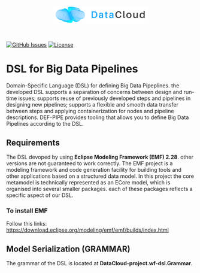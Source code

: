 <p align="center"><img width=50% src="https://raw.githubusercontent.com/DataCloud-project/toolbox/master/docs/img/datacloud_logo.png"></p>&nbsp;

[![GitHub Issues](https://img.shields.io/github/issues/DataCloud-project/wf-dsl.svg)](https://github.com/DataCloud-project/wf-dsl/issues)
[![License](https://img.shields.io/badge/license-EPL2.0-blue.svg)](https://opensource.org/licenses/EPL-2.0)

# DSL for Big Data Pipelines

Domain-Specific Language (DSL) for defining Big Data Pipeplines. the developed DSL supports a separation of concerns between design and run-time issues; supports reuse of previously developed steps and pipelines in designing new pipelines; supports a flexible and smooth data transfer between steps and applying containerization for nodes and pipeline descriptions. DEF-PIPE provides tooling that allows you to define Big Data Pipelines according to the DSL.

## Requirements
The DSL devoped by using **Eclipse Modeling Framework (EMF) 2.28**. other versions are not guaranteed to work correctly.
The EMF project is a modeling framework and code generation facility for building tools and other applications based on a structured data model.
In this project the core metamodel is technically represented as an ECore model, which is organised into several smaller packages. each of these packages reflects a specific aspect of our DSL.
### To install EMF 
Follow this links:
<br />
https://download.eclipse.org/modeling/emf/emf/builds/index.html
<br />
## Model Serialization (GRAMMAR)
The grammar of the DSL is located at **DataCloud-project.wf-dsl.Grammar**.
